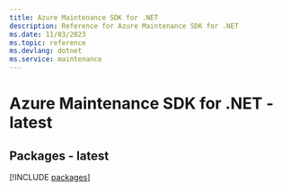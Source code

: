 ```yaml
---
title: Azure Maintenance SDK for .NET
description: Reference for Azure Maintenance SDK for .NET
ms.date: 11/03/2023
ms.topic: reference
ms.devlang: dotnet
ms.service: maintenance
---
```

# Azure Maintenance SDK for .NET - latest
## Packages - latest
[!INCLUDE [packages](maintenance-index.md)]